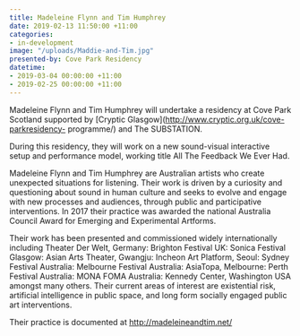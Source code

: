 ```yaml
---
title: Madeleine Flynn and Tim Humphrey
date: 2019-02-13 11:50:00 +11:00
categories:
- in-development
image: "/uploads/Maddie-and-Tim.jpg"
presented-by: Cove Park Residency
datetime:
- 2019-03-04 00:00:00 +11:00
- 2019-02-25 00:00:00 +11:00
---
```


Madeleine Flynn and Tim Humphrey will undertake a residency at Cove Park Scotland supported by [Cryptic Glasgow](http://www.cryptic.org.uk/cove-parkresidency- programme/) and The SUBSTATION. 

During this residency, they will work on a new sound-visual interactive setup and performance model, working title All The Feedback We Ever Had. 

Madeleine Flynn and Tim Humphrey are Australian artists who create unexpected situations for listening. Their work is driven by a curiosity and questioning about sound in human culture and seeks to evolve and engage with new processes and audiences, through public and participative interventions. In 2017 their practice was awarded the national Australia Council Award for Emerging and Experimental Artforms. 

Their work has been presented and commissioned widely internationally including Theater Der Welt, Germany: Brighton Festival UK: Sonica Festival Glasgow: Asian Arts Theater, Gwangju: Incheon Art Platform, Seoul: Sydney Festival Australia: Melbourne Festival Australia: AsiaTopa, Melbourne: Perth Festival Australia: MONA FOMA Australia: Kennedy Center, Washington USA amongst many others. Their current areas of interest are existential risk, artificial intelligence in public space, and long form socially engaged public art interventions.

Their practice is documented at http://madeleineandtim.net/